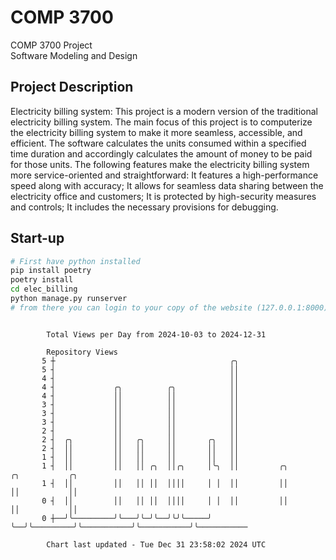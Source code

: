 # COMP 3700
COMP 3700 Project  
Software Modeling and Design
## Project Description
Electricity billing system: This project is a modern version of the traditional electricity billing system. The main focus of this project is to computerize the electricity billing system to make it more seamless, accessible, and efficient. The software calculates the units consumed within a specified time duration and accordingly calculates the amount of money to be paid for those units. The following features make the electricity billing system more service-oriented and straightforward: It features a high-performance speed along with accuracy; It allows for seamless data sharing between the electricity office and customers; It is protected by high-security measures and controls; It includes the necessary provisions for debugging.

## Start-up
```bash
# First have python installed
pip install poetry
poetry install
cd elec_billing
python manage.py runserver
# from there you can login to your copy of the website (127.0.0.1:8000), default creds are admin/admin
```

```

        Total Views per Day from 2024-10-03 to 2024-12-31

        Repository Views
       5 ┼                                       ╭╮
       5 ┤                                       ││
       4 ┤                                       ││
       4 ┤             ╭╮          ╭╮            ││
       4 ┤             ││          ││            ││
       3 ┤             ││          ││            ││
       3 ┤             ││          ││            ││
       3 ┤             ││          ││            ││
       2 ┤             ││          ││            ││
       2 ┤  ╭╮         ││   ╭╮     ││       ╭╮   ││
       2 ┤  ││         ││   ││     ││       ││   ││
       1 ┤  ││         ││   ││     ││       ││   ││
       1 ┤  ││         ││   ││ ╭╮  ││╭╮     │╰╮  ││         ╭╮           ╭╮           ╭╮
       1 ┤  ││         ││   ││ ││  ││││     │ │  ││         ││           ││           ││
       0 ┤  ││         ││   ││ ││  ││││     │ │  ││         ││           ││           ││
       0 ┼──╯╰─────────╯╰───╯╰─╯╰──╯╰╯╰─────╯ ╰──╯╰─────────╯╰───────────╯╰───────────╯╰───────────

        Chart last updated - Tue Dec 31 23:58:02 2024 UTC
        
```
